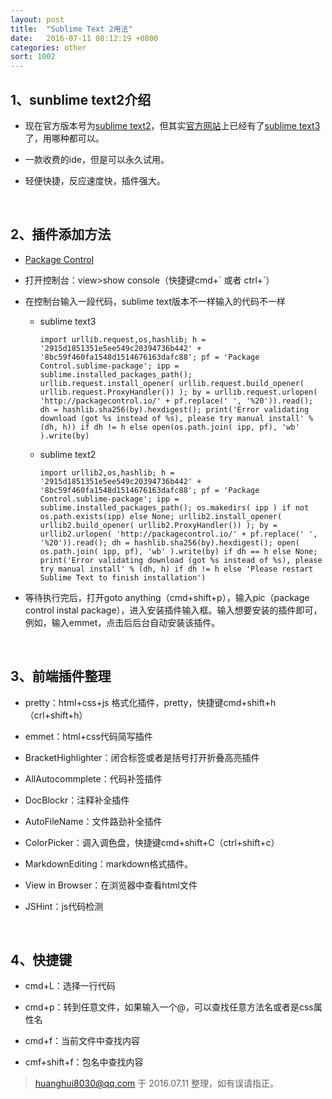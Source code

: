 ```yaml
---
layout: post
title:  "Sublime Text 2用法"
date:   2016-07-11 08:12:19 +0800
categories: other
sort: 1002
---
```


## 1、sunblime text2介绍

- 现在官方版本号为[sublime text2](https://www.sublimetext.com/2)，但其实[官方网站](https://www.sublimetext.com/)上已经有了[sublime text3](https://www.sublimetext.com/3)了，用哪种都可以。

- 一款收费的ide，但是可以永久试用。

- 轻便快捷，反应速度快，插件强大。

  ​

## 2、插件添加方法

- [Package Control](https://packagecontrol.io/)

- 打开控制台：view>show console（快捷键cmd+\` 或者  ctrl+\`）

- 在控制台输入一段代码，sublime text版本不一样输入的代码不一样

  - sublime text3

    ```
    import urllib.request,os,hashlib; h = '2915d1851351e5ee549c20394736b442' + '8bc59f460fa1548d1514676163dafc88'; pf = 'Package Control.sublime-package'; ipp = sublime.installed_packages_path(); urllib.request.install_opener( urllib.request.build_opener( urllib.request.ProxyHandler()) ); by = urllib.request.urlopen( 'http://packagecontrol.io/' + pf.replace(' ', '%20')).read(); dh = hashlib.sha256(by).hexdigest(); print('Error validating download (got %s instead of %s), please try manual install' % (dh, h)) if dh != h else open(os.path.join( ipp, pf), 'wb' ).write(by)
    ```

  - sublime text2

    ```
    import urllib2,os,hashlib; h = '2915d1851351e5ee549c20394736b442' + '8bc59f460fa1548d1514676163dafc88'; pf = 'Package Control.sublime-package'; ipp = sublime.installed_packages_path(); os.makedirs( ipp ) if not os.path.exists(ipp) else None; urllib2.install_opener( urllib2.build_opener( urllib2.ProxyHandler()) ); by = urllib2.urlopen( 'http://packagecontrol.io/' + pf.replace(' ', '%20')).read(); dh = hashlib.sha256(by).hexdigest(); open( os.path.join( ipp, pf), 'wb' ).write(by) if dh == h else None; print('Error validating download (got %s instead of %s), please try manual install' % (dh, h) if dh != h else 'Please restart Sublime Text to finish installation')
    ```

- 等待执行完后，打开goto anything（cmd+shift+p），输入pic（package control instal package），进入安装插件输入框。输入想要安装的插件即可，例如，输入emmet，点击后后台自动安装该插件。

  ​

## 3、前端插件整理

- pretty：html+css+js 格式化插件，pretty，快捷键cmd+shift+h（crl+shift+h）

- emmet：html+css代码简写插件

- BracketHighlighter：闭合标签或者是括号打开折叠高亮插件

- AllAutocommplete：代码补签插件

- DocBlockr：注释补全插件

- AutoFileName：文件路劲补全插件

- ColorPicker：调入调色盘，快捷键cmd+shift+C（ctrl+shift+c）

- MarkdownEditing：markdown格式插件。

- View in Browser：在浏览器中查看html文件

- JSHint：js代码检测

  ​



## 4、快捷键

- cmd+L：选择一行代码

- cmd+p：转到任意文件，如果输入一个@，可以查找任意方法名或者是css属性名

- cmd+f：当前文件中查找内容

- cmf+shift+f：包名中查找内容

> huanghui8030@qq.com 于 2016.07.11 整理，如有误请指正。